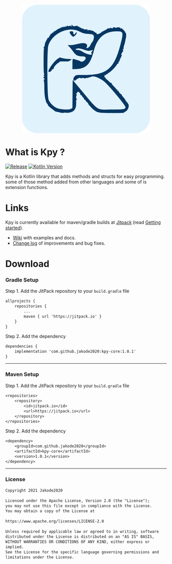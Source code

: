 <div align='center'>
    <img src="assest/kpy.png" alt="kpy logo" width="400" height="400">
</div>


# What is Kpy ?

[![Release](https://img.shields.io/github/release/jakode2020/Kpy.svg?style=flat)](https://jitpack.io/#jakode2020/kpy-core)
[![Kotlin Version](https://img.shields.io/badge/kotlin-1.5.30-ff8a0d.svg)](https://kotlinlang.org)

Kpy is a Kotlin library that adds methods and structs for easy programming. some of those method added from other languages and some of is extension functions.

# Links
Kpy is currently available for maven/gradle builds at [Jitpack](https://jitpack.io/#jakode2020/kpy-core/1.0.1) (read [Getting started](https://github.com/jakode2020/kpy-core/wiki/Getting-Started)).

* [Wiki](https://github.com/jakode2020/kpy-core/wiki) with examples and docs.
* [Change log](https://github.com/jakode2020/kpy-core/releases) of improvements and bug fixes.

# Download
### Gradle Setup
Step 1. Add the JitPack repository to your `build.gradle` file
```
allprojects {
    repositories {
        ...
        maven { url 'https://jitpack.io' }
    }
}
```
Step 2. Add the dependency
```
dependencies {
    implementation 'com.github.jakode2020:kpy-core:1.0.1'
}
```
***
### Maven Setup
Step 1. Add the JitPack repository to your `build.gradle` file
```
<repositories>
    <repository>
        <id>jitpack.io</id>
        <url>https://jitpack.io</url>
    </repository>
</repositories>
```
Step 2. Add the dependency
```
<dependency>
    <groupId>com.github.jakode2020</groupId>
    <artifactId>kpy-core</artifactId>
    <version>1.0.1</version>
</dependency>
```
***
### License
```
Copyright 2021 Jakode2020 

Licensed under the Apache License, Version 2.0 (the "License");
you may not use this file except in compliance with the License.
You may obtain a copy of the License at

https://www.apache.org/licenses/LICENSE-2.0

Unless required by applicable law or agreed to in writing, software
distributed under the License is distributed on an "AS IS" BASIS,
WITHOUT WARRANTIES OR CONDITIONS OF ANY KIND, either express or implied.
See the License for the specific language governing permissions and
limitations under the License.
```
